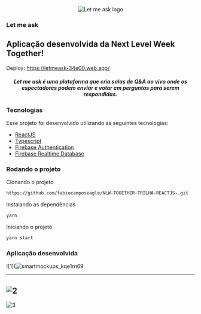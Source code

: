 <div align="center">
  <img src=".github/logo.svg" alt="Let me ask logo">
</div>

### Let me ask
Aplicação desenvolvida da Next Level Week Together!
---
Deploy: https://letmeask-34e00.web.app/


<h5 align="center">
Let me ask é uma plataforma que cria salas de Q&A ao vivo onde os espectadores podem enviar e votar em perguntas para serem respondidas. 
</h5>

### Tecnologias
Esse projeto foi desenvolvido utilizando as seguintes tecnologias:

- [ReactJS](https://reactjs.org/)
- [Typescript](https://www.typescriptlang.org/)
- [Firebase Authentication](https://firebase.google.com/products/auth)
- [Firebase Realtime Database](https://firebase.google.com/products/realtime-database)

### Rodando o projeto

Clonando o projeto
```bash
https://github.com/fabiocamposeagle/NLW-TOGETHER-TRILHA-REACTJS-.git
```

Instalando as dependências
```bash
yarn
```

Iniciando o projeto
```bash
yarn start
```

### Aplicação desenvolvida

![1](![smartmockups_kqe1rn69](https://user-images.githubusercontent.com/62512557/123570469-a3edb000-d79e-11eb-9742-cc1d39435be9.png)

---
![2](.github/Home.png)
---
![3](.github/Admin.png)
